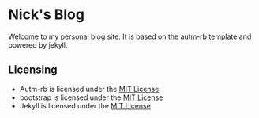 # Nick's Blog

Welcome to my personal blog site. It is based on the [autm-rb template](https://github.com/railsr/autm-rb) and powered by jekyll.

## Licensing

- Autm-rb is licensed under the [MIT License](https://github.com/railsr/autm-rb/blob/master/LICENSE)
- bootstrap is licensed under the [MIT License](https://github.com/twbs/bootstrap/blob/master/LICENSE)
- Jekyll is licensed under the [MIT License](https://github.com/jekyll/jekyll/blob/master/LICENSE)
